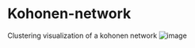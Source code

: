 # Kohonen-network
Clustering visualization of a kohonen network
![image](https://github.com/LouisBock/Kohonen-network/assets/82266724/d5e7c241-217f-415c-8a44-efe87462a807)


